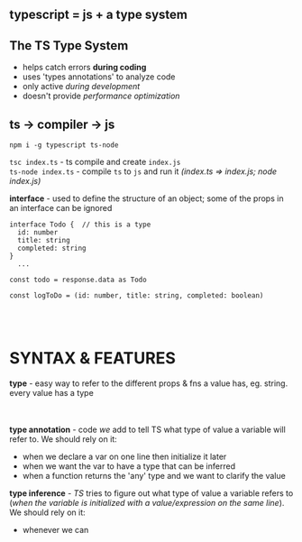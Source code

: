 ## typescript = js + a type system  

## The TS Type System
- helps catch errors **during coding**
- uses 'types annotations' to analyze code
- only active *during development*
- doesn't provide *performance optimization*

## ts -> compiler -> js

`npm i -g typescript ts-node`

`tsc index.ts` - ts compile and create `index.js`  
`ts-node index.ts` - compile `ts` to `js` and run it *(index.ts => index.js; node index.js)*  

**interface** - used to define the structure of an object; some of the props in an interface can be ignored  

```
interface Todo {  // this is a type
  id: number
  title: string
  completed: string
}
  ...

const todo = response.data as Todo

const logToDo = (id: number, title: string, completed: boolean)
```
<br/><br/>  


# SYNTAX & FEATURES

**type** - easy way to refer to the different props & fns a value has, eg. string. every value has a type  
<br/><br/> 

**type annotation** - code *we* add to tell TS what type of value a variable will refer to. We should rely on it:
  - when we declare a var on one line then initialize it later
  - when we want the var to have a type that can be inferred
  - when a function returns the 'any' type and we want to clarify the value

**type inference** -  *TS* tries to figure out what type of value a variable refers to (*when the variable is initialized with a value/expression on the same line*). We should rely on it:
  - whenever we can

